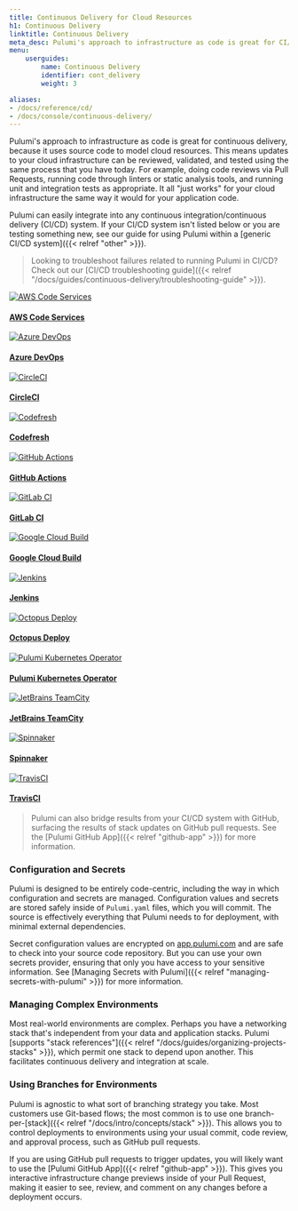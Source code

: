 ```yaml
---
title: Continuous Delivery for Cloud Resources
h1: Continuous Delivery
linktitle: Continuous Delivery
meta_desc: Pulumi's approach to infrastructure as code is great for CI/CD because it uses source code to model cloud resources and integrates into any CI/CD system.
menu:
    userguides:
        name: Continuous Delivery
        identifier: cont_delivery
        weight: 3

aliases:
- /docs/reference/cd/
- /docs/console/continuous-delivery/
---
```


Pulumi's approach to infrastructure as code is great for continuous delivery, because it uses source code to model
cloud resources. This means updates to your cloud infrastructure can be reviewed, validated, and tested using the same
process that you have today. For example, doing code reviews via Pull Requests, running code through linters or static
analysis tools, and running unit and integration tests as appropriate. It all "just works" for your cloud
infrastructure the same way it would for your application code.

Pulumi can easily integrate into any continuous integration/continuous delivery (CI/CD) system. If your CI/CD system isn't listed below or you are testing something new, see our guide for using Pulumi
within a [generic CI/CD system]({{< relref "other" >}}).

> Looking to troubleshoot failures related to running Pulumi in CI/CD? Check out our [CI/CD troubleshooting guide]({{< relref "/docs/guides/continuous-delivery/troubleshooting-guide" >}}).

<div class="supported-cicd-platforms">
    <a href="{{< relref aws-code-services >}}">
        <img src="/logos/tech/ci-cd/aws-codedeploy.svg" alt="AWS Code Services">
        <h4 class="no-anchor">AWS Code Services</h4>
    </a>
    <a href="{{< relref azure-devops >}}">
        <img src="/logos/tech/ci-cd/azure-devops.svg" alt="Azure DevOps">
        <h4 class="no-anchor">Azure DevOps</h4>
    </a>
    <a href="{{< relref circleci >}}">
        <img src="/logos/tech/ci-cd/circleci.svg" alt="CircleCI">
        <h4 class="no-anchor">CircleCI</h4>
    </a>
    <a href="{{< relref codefresh >}}">
        <img src="/logos/tech/ci-cd/codefresh.svg" alt="Codefresh">
        <h4 class="no-anchor">Codefresh</h4>
    </a>
    <a href="{{< relref github-actions >}}">
        <img src="/logos/tech/ci-cd/github-actions.svg" alt="GitHub Actions">
        <h4 class="no-anchor">GitHub Actions</h4>
    </a>
    <a href="{{< relref gitlab-ci >}}">
        <img src="/logos/tech/ci-cd/gitlab-ci.svg" alt="GitLab CI">
        <h4 class="no-anchor">GitLab CI</h4>
    </a>
    <a href="{{< relref google-cloud-build >}}">
        <img src="/logos/tech/ci-cd/google-cloud-build.png" alt="Google Cloud Build">
        <h4 class="no-anchor">Google Cloud Build</h4>
    </a>
    <a href="{{< relref jenkins >}}">
        <img src="/logos/tech/ci-cd/jenkins.svg" alt="Jenkins">
        <h4 class="no-anchor">Jenkins</h4>
    </a>
    <a href="{{< relref octopus-deploy >}}">
        <img src="/logos/tech/ci-cd/octopus-deploy.svg" alt="Octopus Deploy">
        <h4 class="no-anchor">Octopus Deploy</h4>
    </a>
    <a href="{{< relref pulumi-kubernetes-operator >}}">
        <img src="/logos/tech/ci-cd/kubernetes.png" alt="Pulumi Kubernetes Operator">
        <h4 class="no-anchor">Pulumi Kubernetes Operator</h4>
    </a>
    <a href="{{< relref teamcity >}}">
            <img src="/logos/tech/ci-cd/teamcity.svg" alt="JetBrains TeamCity">
            <h4 class="no-anchor">JetBrains TeamCity</h4>
    </a>
    <a href="{{< relref spinnaker>}}">
        <img src="/logos/tech/ci-cd/spinnaker.svg" alt="Spinnaker">
        <h4 class="no-anchor">Spinnaker</h4>
    </a>
    <a href="{{< relref travis >}}">
        <img src="/logos/tech/ci-cd/travis-ci.svg" alt="TravisCI">
        <h4 class="no-anchor">TravisCI</h4>
    </a>
</div>

> Pulumi can also bridge results from your CI/CD system with GitHub, surfacing the results of stack updates
> on GitHub pull requests. See the [Pulumi GitHub App]({{< relref "github-app" >}}) for more information.

### Configuration and Secrets

Pulumi is designed to be entirely code-centric, including the way in which configuration and secrets are managed.
Configuration values and secrets are stored safely inside of `Pulumi.yaml` files, which you will commit.
The source is effectively everything that Pulumi needs to for deployment, with minimal external dependencies.

Secret configuration values are encrypted on [app.pulumi.com](https://app.pulumi.com) and are safe to check into your
source code repository. But you can use your own secrets provider, ensuring that only you have access to your
sensitive information. See [Managing Secrets with Pulumi]({{< relref "managing-secrets-with-pulumi" >}}) for more information.

### Managing Complex Environments

Most real-world environments are complex. Perhaps you have a networking stack that's independent from your data
and application stacks. Pulumi [supports "stack references"]({{< relref "/docs/guides/organizing-projects-stacks" >}}), which
permit one stack to depend upon another. This facilitates continuous delivery and integration at scale.

### Using Branches for Environments

Pulumi is agnostic to what sort of branching strategy you take. Most customers use Git-based flows; the most common is
to use one branch-per-[stack]({{< relref "/docs/intro/concepts/stack" >}}). This allows you to control deployments to environments
using your usual commit, code review, and approval process, such as GitHub pull requests.

If you are using GitHub pull requests to trigger updates, you will likely want to use the
[Pulumi GitHub App]({{< relref "github-app" >}}). This gives you interactive infrastructure change previews
inside of your Pull Request, making it easier to see, review, and comment on any changes before a deployment occurs.
